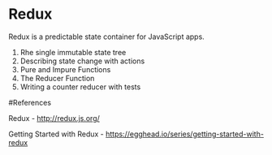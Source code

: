 # Redux
Redux is a predictable state container for JavaScript apps.

1) Rhe single immutable state tree
2) Describing state change with actions
3) Pure and Impure Functions
4) The Reducer Function
5) Writing a counter reducer with tests


#References

Redux - http://redux.js.org/

Getting Started with Redux - https://egghead.io/series/getting-started-with-redux